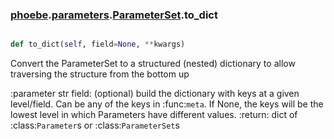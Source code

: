 ### [phoebe](phoebe.md).[parameters](parameters.md).[ParameterSet](ParameterSet.md).to_dict

```py

def to_dict(self, field=None, **kwargs)

```



Convert the ParameterSet to a structured (nested) dictionary
to allow traversing the structure from the bottom up

:parameter str field: (optional) build the dictionary with keys at
    a given level/field.  Can be any of the keys in
    :func:`meta`.  If None, the keys will be the lowest
    level in which Parameters have different values.
:return: dict of :class:`Parameter`s or :class:`ParameterSet`s


